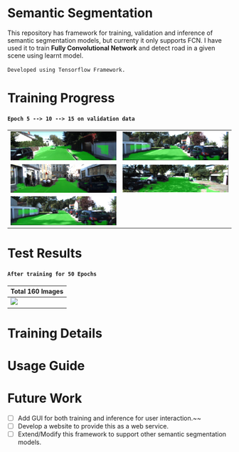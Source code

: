 # Semantic Segmentation
This repository has framework for training, validation and inference of semantic segmentation models, but currenty it only supports FCN.
I have used it to train **Fully Convolutional Network** and detect road in a given scene using learnt model.  

`Developed using Tensorflow Framework.`

# Training Progress
#### `Epoch 5 --> 10 --> 15 on validation data`
|               |		        |
| ------------- |:-------------:|
![](res/Figure_13.gif) | ![](res/Figure_17.gif)
![](res/Figure_9.gif) | ![](res/Figure_6.gif)
![](res/Figure_17.gif) |

# Test Results
#### `After training for 50 Epochs`
|       Total 160 Images        |		        
| ------------- |
![](res/Epoch50_Test_Result.gif)|
# Training Details

# Usage Guide
# Future Work
* [ ] Add GUI for both training and inference for user interaction.~~
* [ ] Develop a website to provide this as a web service.
* [ ] Extend/Modify this framework to support other semantic segmentation models.
